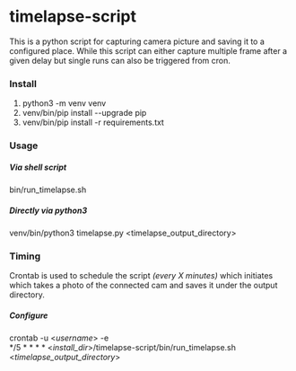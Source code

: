 # timelapse-script
This is a python script for capturing camera picture and saving it to a configured place. While this script can either capture multiple frame after a given delay but single runs can also be triggered from cron.

### Install
1. python3 -m venv venv
2. venv/bin/pip install --upgrade pip
3. venv/bin/pip install -r requirements.txt

### Usage
##### Via shell script
bin/run_timelapse.sh

##### Directly via python3
venv/bin/python3 timelapse.py <timelapse_output_directory>

### Timing
Crontab is used to schedule the script *(every X minutes)*
which initiates which takes a photo of the connected cam and saves it under the output directory.

##### Configure
crontab -u <*username*> -e
<br/>
*/5 * * * * <*install_dir*>/timelapse-script/bin/run_timelapse.sh <*timelapse_output_directory*>

